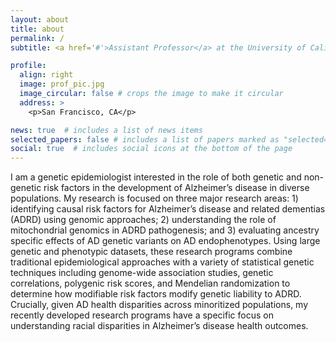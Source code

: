 ```yaml
---
layout: about
title: about
permalink: /
subtitle: <a href='#'>Assistant Professor</a> at the University of California, San Francisco

profile:
  align: right
  image: prof_pic.jpg
  image_circular: false # crops the image to make it circular
  address: >
    <p>San Francisco, CA</p>

news: true  # includes a list of news items
selected_papers: false # includes a list of papers marked as "selected={true}"
social: true  # includes social icons at the bottom of the page
---
```


I am a genetic epidemiologist interested in the role of both genetic and non-genetic risk factors in the development of Alzheimer’s disease in diverse populations. My research is focused on three major research areas: 1) identifying causal risk factors for Alzheimer’s disease and related dementias (ADRD) using genomic approaches; 2) understanding the role of mitochondrial genomics in ADRD pathogenesis; and 3) evaluating ancestry specific effects of AD genetic variants on AD endophenotypes. Using large genetic and phenotypic datasets, these research programs combine traditional epidemiological approaches with a variety of statistical genetic techniques including genome-wide association studies, genetic correlations, polygenic risk scores, and Mendelian randomization to determine how modifiable risk factors modify genetic liability to ADRD. Crucially, given AD health disparities across minoritized populations, my recently developed research programs have a specific focus on understanding racial disparities in Alzheimer’s disease health outcomes.